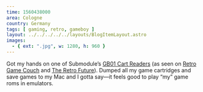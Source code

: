 ```yaml
---
time: 1560438000
area: Cologne
country: Germany
tags: [ gaming, retro, gameboy ]
layout: ../../../../../layouts/BlogItemLayout.astro
images:
  - { ext: ".jpg", w: 1280, h: 960 }
---
```


Got my hands on one of Submodule’s [GB01 Cart Readers](https://submodule.co/) (as seen on [Retro Game Couch](https://www.youtube.com/watch?v=dsrlM1nDnyE) and [The Retro Future](https://www.youtube.com/watch?v=XhAYsF4g3zY)). Dumped all my game cartridges and save games to my Mac and I gotta say—it feels good to play “my” game roms in emulators.
